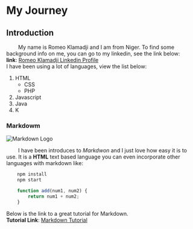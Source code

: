 # My Journey

## **Introduction**

&nbsp; &nbsp; &nbsp; &nbsp; My name is Romeo Klamadji and I am from Niger. To find some background info on me, you can go to my linkedin, see the link below:  
**link**: [Romeo Klamadji Linkedin Profile](linkedin.com/in/romeo-klamadji/ 'Linkedin Profile')  
I have been using a lot of languages, view the list below:
1. HTML
	* CSS
	* PHP
2. Javascript
3. Java
4. K
### **Markdowm**  

![Markdown Logo](https://markdown-here.com/img/icon256.png 'Logo')  

&nbsp; &nbsp; &nbsp; &nbsp; I have been introduces to _Markdwon_ and I just love how easy it is to use. It is a __HTML__ text based language you can even incorporate other languages with markdown like:  
```bash  
	npm install  
    npm start
```  

```javascript 
	function add(num1, num2) {  
    	return num1 + num2;
    }
``` 
Below is the link to a great tutorial for Markdown.  
__Tutorial Link__: [Markdown Tutorial](https://www.youtube.com/watch?v=HUBNt18RFbo&t=917s 'Tutorial Video')  

